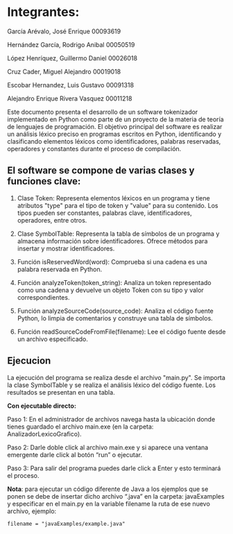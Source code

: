 ﻿# Integrantes:

García Arévalo, José Enrique 00093619

Hernández García, Rodrigo Anibal 00050519

López Henríquez, Guillermo Daniel 00026018

Cruz Cader, Miguel Alejandro 00019018

Escobar Hernandez, Luis Gustavo 00091318

Alejandro Enrique Rivera  Vasquez 00011218

Este documento presenta el desarrollo de un software tokenizador implementado en Python como parte de un proyecto de la materia de teoría de lenguajes de programación. El objetivo principal del software es realizar un análisis léxico preciso en programas escritos en Python, identificando y clasificando elementos léxicos como identificadores, palabras reservadas, operadores y constantes durante el proceso de compilación.

## El software se compone de varias clases y funciones clave:

1.  Clase Token: Representa elementos léxicos en un programa y tiene atributos "type" para el tipo de token y "value" para su contenido. Los tipos pueden ser constantes, palabras clave, identificadores, operadores, entre otros.
    
2.  Clase SymbolTable: Representa la tabla de símbolos de un programa y almacena información sobre identificadores. Ofrece métodos para insertar y mostrar identificadores.
    
3.  Función isReservedWord(word): Comprueba si una cadena es una palabra reservada en Python.
    
4.  Función analyzeToken(token_string): Analiza un token representado como una cadena y devuelve un objeto Token con su tipo y valor correspondientes.
    
5.  Función analyzeSourceCode(source_code): Analiza el código fuente Python, lo limpia de comentarios y construye una tabla de símbolos.
    
6.  Función readSourceCodeFromFile(filename): Lee el código fuente desde un archivo especificado.

## Ejecucion    

La ejecución del programa se realiza desde el archivo "main.py". Se importa la clase SymbolTable y se realiza el análisis léxico del código fuente. Los resultados se presentan en una tabla.

**Con ejecutable directo:**

Paso 1: En el administrador de archivos navega hasta la ubicación donde tienes guardado el archivo main.exe (en la carpeta: AnalizadorLexicoGrafico).

Paso 2: Darle doble click al archivo main.exe y si aparece una ventana emergente darle click al botón “run” o ejecutar.

Paso 3: Para salir del programa puedes darle click a Enter y esto terminará el proceso.

**Nota**: para ejecutar un código diferente de Java a los ejemplos que se ponen se debe de insertar dicho archivo “.java” en la carpeta: javaExamples y especificar en el main.py en la variable filename la ruta de ese nuevo archivo, ejemplo:

    filename = "javaExamples/example.java"

